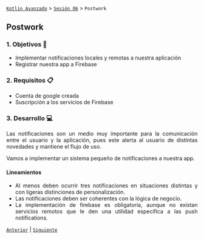 [`Kotlin Avanzado`](../../Readme.md) > [`Sesión 06`](../Readme.md) > `Postwork`

## Postwork

<div style="text-align: justify;">




### 1. Objetivos :dart:

* Implementar notificaciones locales y remotas a nuestra aplicación
* Registrar nuestra app a Firebase

### 2. Requisitos :clipboard:

* Cuenta de google creada
* Suscripción a los servicios de Firebase

### 3. Desarrollo :computer:

Las notificaciones son un medio muy importante para la comunicación entre el usuario y la aplicación, pues este alerta al usuario de distintas novedades y mantiene el flujo de uso.

Vamos a implementar un sistema pequeño de notificaciones a nuestra app.



#### Lineamientos

* Al menos deben ocurrir tres notificaciones en situaciones distintas y con ligeras distinciones de personalización.
* Las notificaciones deben ser coherentes con la lógica de negocio.
* La implementación de firebase es obligatoria, aunque no existan servicios remotos que le den una utilidad específica a las push notifications.

[`Anterior`](../Reto-02) | [`Siguiente`](../Postwork)      

</div>

